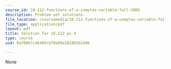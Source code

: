 ```yaml
---
course_id: 18-112-functions-of-a-complex-variable-fall-2008
description: Problem set solutions.
file_location: /coursemedia/18-112-functions-of-a-complex-variable-fall-2008/0a78067c46469cbf9a89a181082b2496_ps4.pdf
file_type: application/pdf
layout: pdf
title: Solution for 18.112 ps 4
type: course
uid: 0a78067c46469cbf9a89a181082b2496

---
```

None